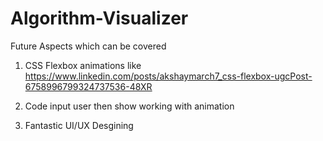 # Algorithm-Visualizer

Future Aspects which can be covered

1. CSS Flexbox animations like  
   https://www.linkedin.com/posts/akshaymarch7_css-flexbox-ugcPost-6758996799324737536-48XR

2. Code input user then show working with animation
3. Fantastic UI/UX Desgining
